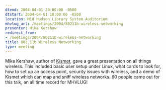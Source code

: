 ```yaml
---
dtend: 2004-04-01 20:00:00 -0500
dtstart: 2004-04-01 18:00:00 -0500
location: Mid Hudson Library System Auditorium
mhvlug_url: /meetings/2004/80211b-wireless-networking
presenter: Mike Kershaw
redirect_from:
- /meetings/2004/80211b-wireless-networking
title: 802.11b Wireless Networking
type: meeting
---
```



Mike Kershaw, author of [Kismet](http://www.kismetwireless.net/), gave a great presentation on all things wireless. This included basic user setup under Linux, what cards to look for, how to set up an access point, security issues with wireless, and a demo of Kismet which can map and sniff wireless networks. 60 people came out for this talk, an all time record for MHVLUG!